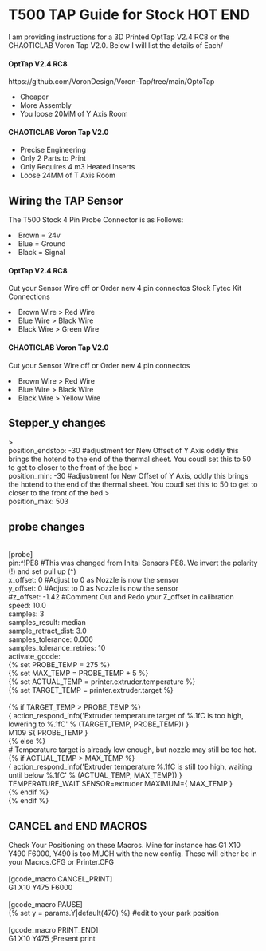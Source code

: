  <H1>T500 TAP Guide for Stock HOT END</h1> 
I am providing instructions for a 3D Printed OptTap V2.4 RC8 or the CHAOTICLAB Voron Tap V2.0. Below I will list the details of Each/

<h4>OptTap V2.4 RC8</h4>
https://github.com/VoronDesign/Voron-Tap/tree/main/OptoTap
<ul>
<li>Cheaper </li>
<li>More Assembly</li>
<li>You loose 20MM of Y Axis Room</li>
</ul>
<h4>CHAOTICLAB Voron Tap V2.0</h4>
<ul>
<li>Precise Engineering</li>
<li>Only 2 Parts to Print</li>
<li>Only Requires 4 m3 Heated Inserts</li>
<li>Loose 24MM of T Axis Room</li>
</ul>


<h2>Wiring the TAP Sensor</h2>
The T500 Stock 4 Pin Probe Connector is as Follows:
<ul>
</ul>
<li>Brown = 24v </li>
<li>Blue = Ground</li>
<li>Black = Signal </li> 

<h4>OptTap V2.4 RC8</h4>
Cut your Sensor Wire off or Order new 4 pin connectos
Stock Fytec Kit Connections
<ul>
</ul>
<li>Brown Wire > Red Wire </li>
<li>Blue Wire > Black Wire</li>
<li>Black Wire > Green Wire</li>

<h4>CHAOTICLAB Voron Tap V2.0</h4>
Cut your Sensor Wire off or Order new 4 pin connectos
<ul>
</ul>
<li>Brown Wire > Red Wire </li>
<li>Blue Wire > Black Wire</li>
<li>Black Wire > Yellow Wire</li>


<h2>Stepper_y changes</h2>
> <br />position_endstop: -30 #adjustment for New Offset of Y Axis oddly this brings the hotend to the end of the thermal sheet. You coudl set this to 50 to get to closer to the front of the bed
> <br />position_min: -30 #adjustment for New Offset of Y Axis, oddly this brings the hotend to the end of the thermal sheet. You coudl set this to 50 to get to closer to the front of the bed
> <br />position_max: 503

<h2>probe changes</h2>

<br />[probe]
<br />pin:^!PE8  #This was changed from Inital Sensors PE8. We invert the polarity (!) and set pull up (^)
<br />x_offset: 0 #Adjust to 0 as Nozzle is now the sensor
<br />y_offset: 0 #Adjust to 0 as Nozzle is now the sensor
<br />#z_offset: -1.42 #Comment Out and Redo your Z_offset in calibration
<br />speed: 10.0
<br />samples: 3
<br />samples_result: median
<br />sample_retract_dist: 3.0
<br />samples_tolerance: 0.006
<br />samples_tolerance_retries: 10
<br />activate_gcode:
<br />    {% set PROBE_TEMP = 275 %}
<br />    {% set MAX_TEMP = PROBE_TEMP + 5 %}
 <br />   {% set ACTUAL_TEMP = printer.extruder.temperature %}
<br />    {% set TARGET_TEMP = printer.extruder.target %}
<br />
<br />    {% if TARGET_TEMP > PROBE_TEMP %}
 <br />       { action_respond_info('Extruder temperature target of %.1fC is too high, lowering to %.1fC' % (TARGET_TEMP, PROBE_TEMP)) }
 <br />       M109 S{ PROBE_TEMP }
<br />    {% else %}
 <br />       # Temperature target is already low enough, but nozzle may still be too hot.
 <br />       {% if ACTUAL_TEMP > MAX_TEMP %}
 <br />           { action_respond_info('Extruder temperature %.1fC is still too high, waiting until below %.1fC' % (ACTUAL_TEMP, MAX_TEMP)) }
 <br />           TEMPERATURE_WAIT SENSOR=extruder MAXIMUM={ MAX_TEMP }
 <br />       {% endif %}
<br />    {% endif %}

<h2>CANCEL and END MACROS </h2>
Check Your Positioning on these Macros. Mine for instance has G1 X10 Y490 F6000, Y490 is too MUCH with the new config. These will either be in your Macros.CFG or Printer.CFG
<br />
<br />[gcode_macro CANCEL_PRINT]
<br />G1 X10 Y475 F6000
<br />
<br />[gcode_macro PAUSE] 
<br />{% set y = params.Y|default(470) %}      #edit to your park position
<br />
<br />[gcode_macro PRINT_END]
<br />G1 X10 Y475 ;Present print


